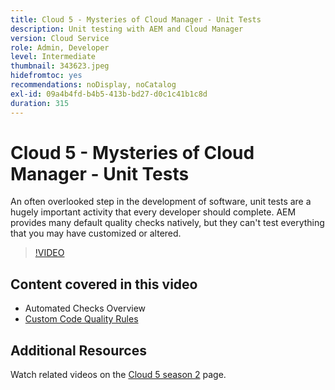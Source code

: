 ```yaml
---
title: Cloud 5 - Mysteries of Cloud Manager - Unit Tests
description: Unit testing with AEM and Cloud Manager
version: Cloud Service
role: Admin, Developer
level: Intermediate
thumbnail: 343623.jpeg
hidefromtoc: yes
recommendations: noDisplay, noCatalog
exl-id: 09a4b4fd-b4b5-413b-bd27-d0c1c41b1c8d
duration: 315
---
```

# Cloud 5 - Mysteries of Cloud Manager - Unit Tests

An often overlooked step in the development of software, unit tests are a hugely important activity that every developer should complete. AEM provides many default quality checks natively, but they can't test everything that you may have customized or altered.

>[!VIDEO](https://video.tv.adobe.com/v/343623?quality=12&learn=on)

## Content covered in this video

+ Automated Checks Overview
+ [Custom Code Quality Rules](https://experienceleague.adobe.com/docs/experience-manager-cloud-service/content/implementing/using-cloud-manager/test-results/custom-code-quality-rules.html)

## Additional Resources

Watch related videos on the [Cloud 5 season 2](../cloud5-season-2.md) page.
